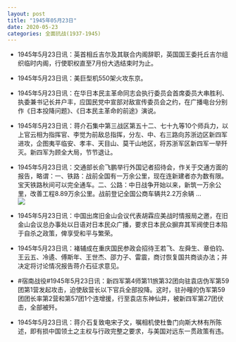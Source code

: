 ```yaml
---
layout: post
title: "1945年05月23日"
date: 2020-05-23
categories: 全面抗战(1937-1945)
---
```


<meta name="referrer" content="no-referrer" />

- 1945年5月23日讯：英首相丘吉尔及其联合内阁辞职，英国国王委托丘吉尔组织临时内阁，行使职权直至7月份大选结束时为止。 

- 1945年5月23日讯：美巨型机550架火攻东京。 

- 1945年5月23日讯：在华日本民主革命同志会执行委员会首席委员大串胜利、执委兼书记长井户丰，应国民党中宣部对敌宣传委员会之约，在广播电台分别作《日本投降问题》、《日本民主革命的前途》演说。 

- 1945年5月23日讯：蒋介石集中第三战区第五十二、七十九等10个师兵力，以上官云相为指挥官、李觉为前敌总指挥，分左、中、右三路向苏浙边区新四军进攻，企图夷平临安、孝丰、天目山、莫干山地区，将苏浙军区新四军一举歼灭。新四军为顾全大局，节节退让。 

- 1945年5月23日讯：交通部长俞飞鹏举行外国记者招待会，作关于交通方面的报告，略谓：一、铁路：战前全国有一万余公里，现在连新建者亦为数有限。宝天铁路秋间可以完全通车。二、公路：中日战争开始以来，新筑一万余公里，改善工程8.89万余公里。战前登记全国公商车辆共2.2万余辆 ... <br/><img src="https://wx1.sinaimg.cn/large/aca367d8ly1gf2arrz01zj20c80ayjri.jpg" />

- 1945年5月23日讯：中国出席旧金山会议代表胡霖应美战时情报局之邀，在旧金山会议总办事处以日语对日本民众广播，要求日本民众摒弃其军阀使日本陷于自杀之政策，俾享受和平与繁荣。 

- 1945年5月23日讯：褚辅成在重庆国民参政会招待王若飞、左舜生、章伯钧、王云五、冷遹、傅斯年、王世杰、邵力子、雷震，商讨恢复国共商谈办法；并决定将讨论情况报告蒋介石征求意见。 

- #宿南战役#1945年5月23日讯：新四军第4师第11旅第32团向驻袁店伪军第59团第1营发起攻击，迫使敌营长以下官兵全部投降。这时，驻孙疃的伪军第59团团长率第2营和第57团1个连增援，行至袁店东神仙井，被新四军第27团伏击，全部被歼。 

- 1945年5月23日讯：蒋介石复致电宋子文，嘱相机使杜鲁门向斯大林有所陈述，即有损中国领土之主权与行政完整之要求，与美国对远东一贯政策有违。 


